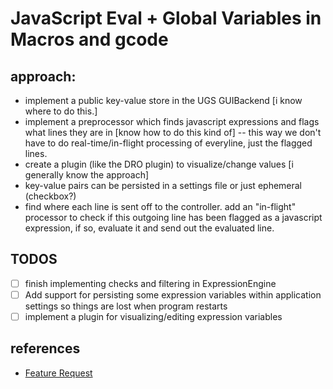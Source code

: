 # JavaScript Eval + Global Variables in Macros and gcode

## approach:
* implement a public key-value store in the UGS GUIBackend [i know where to do this.]
* implement a preprocessor which finds javascript expressions and flags what lines they are in [know how to do this kind of] -- this way we don't have to do real-time/in-flight processing of everyline, just the flagged lines.
* create a plugin (like the DRO plugin) to visualize/change values [i generally know the approach]
 * key-value pairs can be persisted in a settings file or just ephemeral (checkbox?)
* find where each line is sent off to the controller. add an "in-flight" processor to check if this outgoing line has been flagged as a javascript expression, if so, evaluate it and send out the evaluated line.

## TODOS
* [ ] finish implementing checks and filtering in ExpressionEngine
* [ ] Add support for persisting some expression variables within application settings so things are lost when program restarts
* [ ] implement a plugin for visualizing/editing expression variables

## references
* [Feature Request](https://github.com/winder/Universal-G-Code-Sender/issues/1426)
